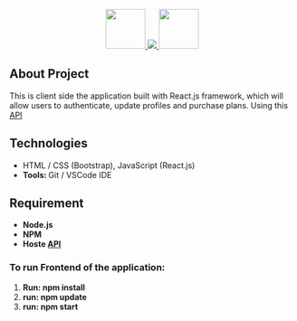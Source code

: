 <p align="center">
        <a href="https://laravel.com/" rel="nofollow">
            <img src="https://camo.githubusercontent.com/20b4a486c03551decc449bbca9e4fe3de15699c928a716f1442b9af721b2ded0/68747470733a2f2f75706c6f61642e77696b696d656469612e6f72672f77696b6970656469612f636f6d6d6f6e732f332f33362f4c6f676f2e6d696e2e737667" height="70" data-canonical-src="https://upload.wikimedia.org/wikipedia/commons/3/36/Logo.min.svg" style="max-width:100%;">
        </a>
        <a href="https://reactjs.org/" rel="nofollow">
            <img src="https://www.alioze.com/wp-content/uploads/2016/11/react-js.png" style="max-width:100%;">
        </a>
        <img src="https://upload.wikimedia.org/wikipedia/commons/thumb/9/99/Unofficial_JavaScript_logo_2.svg/480px-Unofficial_JavaScript_logo_2.svg.png" height="70"style="max-width:100%;">
</p>

## About Project

This is client side the application built with React.js framework, which will allow users to authenticate, update profiles and purchase plans. Using this <a href="https://github.com/Elh-Ayoub/4uhost/tree/main/Api">API</a>
<h2>Technologies</h2>
<ul>
    <li>HTML / CSS (Bootstrap), JavaScript (React.js) </li>
    <li><b>Tools: </b> Git / VSCode IDE </li>
</ul>
<h2>Requirement</h2>
<ul>
    <li><b>Node.js</b></li>
    <li><b>NPM</b></li>
    <li><b>Hoste <a href="https://github.com/Elh-Ayoub/4uhost/tree/main/Api">API</a></b></li>
</ul>
<h3>To run Frontend of the application: </h3>
<ol>
    <li><b>Run: npm install</b></li>
    <li><b>run: npm update</b></li>
    <li><b>run: npm start</b></li>
</ol>
